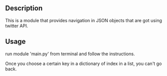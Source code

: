 ## Description

This is a module that provides navigation in JSON objects that are got using twitter API.

## Usage

run module 'main.py' from terminal and follow the instructions.

Once you choose a certain key in a dictionary of index in a list, you can't go back.
